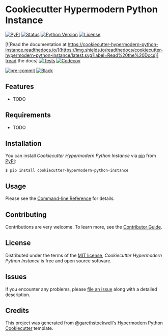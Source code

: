 # Cookiecutter Hypermodern Python Instance

[![PyPI](https://img.shields.io/pypi/v/cookiecutter-hypermodern-python-instance.svg)][pypi status]
[![Status](https://img.shields.io/pypi/status/cookiecutter-hypermodern-python-instance.svg)][pypi status]
[![Python Version](https://img.shields.io/pypi/pyversions/cookiecutter-hypermodern-python-instance)][pypi status]
[![License](https://img.shields.io/pypi/l/cookiecutter-hypermodern-python-instance)][license]

[![Read the documentation at https://cookiecutter-hypermodern-python-instance.readthedocs.io/](https://img.shields.io/readthedocs/cookiecutter-hypermodern-python-instance/latest.svg?label=Read%20the%20Docs)][read the docs]
[![Tests](https://github.com/garethstockwell/cookiecutter-hypermodern-python-instance/workflows/Tests/badge.svg)][tests]
[![Codecov](https://codecov.io/gh/garethstockwell/cookiecutter-hypermodern-python-instance/branch/main/graph/badge.svg)][codecov]

[![pre-commit](https://img.shields.io/badge/pre--commit-enabled-brightgreen?logo=pre-commit&logoColor=white)][pre-commit]
[![Black](https://img.shields.io/badge/code%20style-black-000000.svg)][black]

[pypi status]: https://pypi.org/project/cookiecutter-hypermodern-python-instance/
[read the docs]: https://cookiecutter-hypermodern-python-instance.readthedocs.io/
[tests]: https://github.com/garethstockwell/cookiecutter-hypermodern-python-instance/actions?workflow=Tests
[codecov]: https://app.codecov.io/gh/garethstockwell/cookiecutter-hypermodern-python-instance
[pre-commit]: https://github.com/pre-commit/pre-commit
[black]: https://github.com/psf/black

## Features

- TODO

## Requirements

- TODO

## Installation

You can install _Cookiecutter Hypermodern Python Instance_ via [pip] from [PyPI]:

```console
$ pip install cookiecutter-hypermodern-python-instance
```

## Usage

Please see the [Command-line Reference] for details.

## Contributing

Contributions are very welcome.
To learn more, see the [Contributor Guide].

## License

Distributed under the terms of the [MIT license][license],
_Cookiecutter Hypermodern Python Instance_ is free and open source software.

## Issues

If you encounter any problems,
please [file an issue] along with a detailed description.

## Credits

This project was generated from [@garethstockwell]'s [Hypermodern Python Cookiecutter] template.

[@garethstockwell]: https://github.com/garethstockwell
[pypi]: https://pypi.org/
[hypermodern python cookiecutter]: https://github.com/garethstockwell/cookiecutter-hypermodern-python
[file an issue]: https://github.com/garethstockwell/cookiecutter-hypermodern-python-instance/issues
[pip]: https://pip.pypa.io/

<!-- github-only -->

[license]: https://github.com/garethstockwell/cookiecutter-hypermodern-python-instance/blob/main/LICENSE
[contributor guide]: https://github.com/garethstockwell/cookiecutter-hypermodern-python-instance/blob/main/CONTRIBUTING.md
[command-line reference]: https://cookiecutter-hypermodern-python-instance.readthedocs.io/en/latest/usage.html

